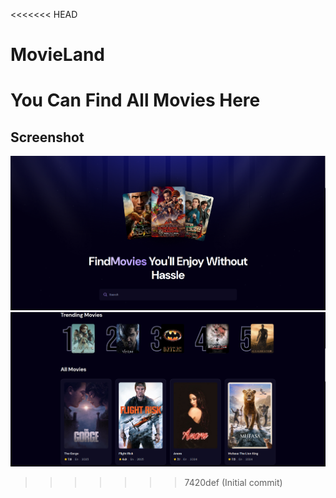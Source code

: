 <<<<<<< HEAD
# MovieLand
You Can Find All Movies Here
=======
## Screenshot

![MovieLand Screenshot](src/assets/screenshot.png)
![MovieLand Screenshot](src/assets/screenshot1.png)
>>>>>>> 7420def (Initial commit)
